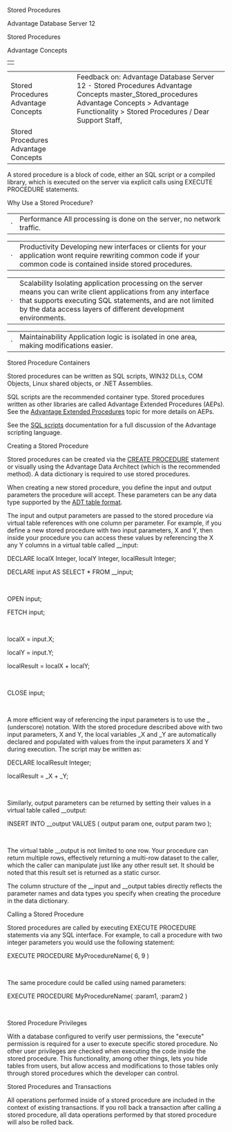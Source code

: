 Stored Procedures




Advantage Database Server 12  

Stored Procedures

Advantage Concepts

|  |
| --- |
|  |

|  |  |  |  |  |
| --- | --- | --- | --- | --- |
| Stored Procedures  Advantage Concepts |  |  | Feedback on: Advantage Database Server 12 - Stored Procedures Advantage Concepts master\_Stored\_procedures Advantage Concepts > Advantage Functionality > Stored Procedures / Dear Support Staff, |  |
| Stored Procedures  Advantage Concepts |  |  |  |  |

A stored procedure is a block of code, either an SQL script or a compiled library, which is executed on the server via explicit calls using EXECUTE PROCEDURE statements.

Why Use a Stored Procedure?

|  |  |
| --- | --- |
| · | Performance All processing is done on the server, no network traffic. |

|  |  |
| --- | --- |
| · | Productivity Developing new interfaces or clients for your application wont require rewriting common code if your common code is contained inside stored procedures. |

|  |  |
| --- | --- |
| · | Scalability Isolating application processing on the server means you can write client applications from any interface that supports executing SQL statements, and are not limited by the data access layers of different development environments. |

|  |  |
| --- | --- |
| · | Maintainability Application logic is isolated in one area, making modifications easier. |

Stored Procedure Containers

Stored procedures can be written as SQL scripts, WIN32 DLLs, COM Objects, Linux shared objects, or .NET Assemblies.

SQL scripts are the recommended container type. Stored procedures written as other libraries are called Advantage Extended Procedures (AEPs). See the [Advantage Extended Procedures](master_advantage_extended_procedures.htm) topic for more details on AEPs.

See the [SQL scripts](master_sql_script_overview.htm) documentation for a full discussion of the Advantage scripting language.

Creating a Stored Procedure

Stored procedures can be created via the [CREATE PROCEDURE](master_create_procedure.htm) statement or visually using the Advantage Data Architect (which is the recommended method). A data dictionary is required to use stored procedures.

When creating a new stored procedure, you define the input and output parameters the procedure will accept. These parameters can be any data type supported by the [ADT table format](master_table_adt.htm).

The input and output parameters are passed to the stored procedure via virtual table references with one column per parameter. For example, if you define a new stored procedure with two input parameters, X and Y, then inside your procedure you can access these values by referencing the X any Y columns in a virtual table called \_\_input:

DECLARE localX Integer, localY Integer, localResult Integer;

DECLARE input AS SELECT \* FROM \_\_input;

 

OPEN input;

FETCH input;

 

localX = input.X;

localY = input.Y;

localResult = localX + localY;

 

CLOSE input;

 

A more efficient way of referencing the input parameters is to use the \_ (underscore) notation. With the stored procedure described above with two input parameters, X and Y, the local variables \_X and \_Y are automatically declared and populated with values from the input parameters X and Y during execution. The script may be written as:

DECLARE localResult Integer;

localResult = \_X + \_Y;

 

Similarly, output parameters can be returned by setting their values in a virtual table called \_\_output:

INSERT INTO \_\_output VALUES ( output param one, output param two );

 

The virtual table \_\_output is not limited to one row. Your procedure can return multiple rows, effectively returning a multi-row dataset to the caller, which the caller can manipulate just like any other result set. It should be noted that this result set is returned as a static cursor.

The column structure of the \_\_input and \_\_output tables directly reflects the parameter names and data types you specify when creating the procedure in the data dictionary.

Calling a Stored Procedure

Stored procedures are called by executing EXECUTE PROCEDURE statements via any SQL interface. For example, to call a procedure with two integer parameters you would use the following statement:

EXECUTE PROCEDURE MyProcedureName( 6, 9 )

 

The same procedure could be called using named parameters:

EXECUTE PROCEDURE MyProcedureName( :param1, :param2 )

 

Stored Procedure Privileges

With a database configured to verify user permissions, the "execute" permission is required for a user to execute specific stored procedure. No other user privileges are checked when executing the code inside the stored procedure. This functionality, among other things, lets you hide tables from users, but allow access and modifications to those tables only through stored procedures which the developer can control.

Stored Procedures and Transactions

All operations performed inside of a stored procedure are included in the context of existing transactions. If you roll back a transaction after calling a stored procedure, all data operations performed by that stored procedure will also be rolled back.